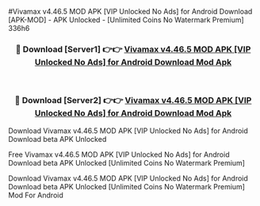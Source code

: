 #Vivamax v4.46.5 MOD APK [VIP Unlocked No Ads] for Android Download [APK-MOD] - APK Unlocked - [Unlimited Coins No Watermark Premium] 336h6



<div align="center">

<h3>🔴 Download [Server1] 👉👉 <a href="https://momento.my/?title=Vivamax_v4.46.5_MOD_APK_[VIP_Unlocked_No_Ads]_for_Android_Download">Vivamax v4.46.5 MOD APK [VIP Unlocked No Ads] for Android Download Mod Apk</a></h3><br>

<h3>🔴 Download [Server2] 👉👉 <a href="https://momento.my/?title=Vivamax_v4.46.5_MOD_APK_[VIP_Unlocked_No_Ads]_for_Android_Download">Vivamax v4.46.5 MOD APK [VIP Unlocked No Ads] for Android Download Mod Apk</a></h3>
</div>



Download Vivamax v4.46.5 MOD APK [VIP Unlocked No Ads] for Android Download beta APK Unlocked

Free Vivamax v4.46.5 MOD APK [VIP Unlocked No Ads] for Android Download beta APK Unlocked [Unlimited Coins No Watermark Premium]

Download Vivamax v4.46.5 MOD APK [VIP Unlocked No Ads] for Android Download beta APK Unlocked [Unlimited Coins No Watermark Premium] Mod For Android
